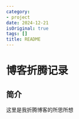 ```yaml
---
category:
- project
date: 2024-12-21
isOriginal: true
tags: []
title: README
---
```

# 博客折腾记录

## 简介
这里是我折腾博客的所思所想